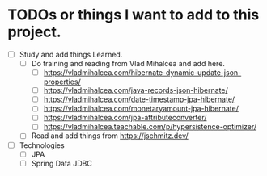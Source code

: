 # TODOs or things I want to add to this project.

- [ ] Study and add things Learned.
  - [ ] Do training and reading from Vlad Mihalcea and add here.
    - [ ] <https://vladmihalcea.com/hibernate-dynamic-update-json-properties/>
    - [ ] <https://vladmihalcea.com/java-records-json-hibernate/>
    - [ ] <https://vladmihalcea.com/date-timestamp-jpa-hibernate/>
    - [ ] <https://vladmihalcea.com/monetaryamount-jpa-hibernate/>
    - [ ] <https://vladmihalcea.com/jpa-attributeconverter/>
    - [ ] <https://vladmihalcea.teachable.com/p/hypersistence-optimizer/>
  - [ ] Read and add things from https://jschmitz.dev/
- [ ] Technologies
  - [ ] JPA
  - [ ] Spring Data JDBC